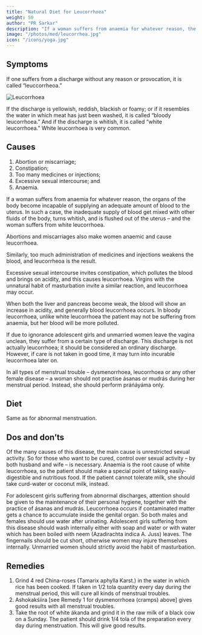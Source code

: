 ```yaml
---
title: "Natural Diet for Leucorrhoea"
weight: 50
author: "PR Sarkar"
description: "If a woman suffers from anaemia for whatever reason, the organs of the body become incapable of supplying an adequate amount of blood to the uterus"
image: "/photos/med/leucorrhea.jpg"
icon: "/icons/yoga.jpg"
---
```




## Symptoms

If one suffers from a discharge without any reason or provocation, it is called “leuccorrheoa.” 

![Leucorrhoea](/photos/med/leucorrhea.jpg)

If the discharge is yellowish, reddish, blackish or foamy; or if it resembles the water in which meat has just been washed, it is called “bloody leucorrhoea.” And if the discharge is whitish, it is called “white leucorrhoea.” White leucorrhoea is very common.


## Causes

1. Abortion or miscarriage;
2. Constipation;
3. Too many medicines or injections;
4. Excessive sexual intercourse; and
5. Anaemia.

If a woman suffers from anaemia for whatever reason, the organs of the body become incapable of supplying an adequate amount of blood to the uterus. In such a case, the inadequate supply of blood get mixed with other fluids of the body, turns whitish, and is flushed out of the uterus – and the woman suffers from white leucorrhoea.

Abortions and miscarriages also make women anaemic and cause leucorrhoea. 

Similarly, too much administration of medicines and injections weakens the blood, and leucorrheoa is the result.

Excessive sexual intercourse invites constipation, which pollutes the blood and brings on acidity, and this causes leucorrhoea. Virgins with the unnatural habit of masturbation invite a similar reaction, and leucorrhoea may occur.

When both the liver and pancreas become weak, the blood will show an increase in acidity, and generally blood leucorrhoea occurs. In bloody leucorrhoea, unlike white leucorrhoea the patient may not be suffering from anaemia, but her blood will be more polluted.

If due to ignorance adolescent girls and unmarried women leave the vagina unclean, they suffer from a certain type of discharge. This discharge is not actually leucorrhoea; it should be considered an ordinary discharge. However, if care is not taken in good time, it may turn into incurable leucorrhoea later on.

<!-- Treatment:
For adolescent discharge
Morning – Utkśepa Mudrá, Karmásana, Bandhatraya Yoga Mudrá and Ámbhasii Práńáyáma.
Evening – Yogamudrá, Diirgha Prańáma, Bhújauṋgásana, Karmásana, and Kákacaiṋcu Mudrá.
For leucorrhoea
Morning – Utkśepa Mudrá, Karmásana, Gomukhásana, Yogamudrá, Diirgha Prańáma, Bhújauṋgásana, Ámbhasii Mudrá, or Ámbhasii Práńáyáma, Agnisára Mudrá, and Upaviśt́a Ud́d́ayana Mudrá.
Evening – Karmásana, Gomukhásana, Yogamudrá, Diirgha Prańáma, Bhújauṋgásana, Ud́d́ayana Mudrá, Kákacaiṋcu Mudrá. -->

In all types of menstrual trouble – dysmenorrhoea, leucorrhoea or any other female disease – a woman should not practise ásanas or mudrás during her menstrual period. Instead, she should perform práńáyáma only.


## Diet

Same as for abnormal menstruation.


## Dos and don’ts

Of the many causes of this disease, the main cause is unrestricted sexual activity. So for those who want to be cured, control over sexual activity – by both husband and wife – is necessary. Anaemia is the root cause of white leucorrhoea, so the patient should make a special point of taking easily-digestible and nutritious food. If the patient cannot tolerate milk, she should take curd-water or coconut milk, instead.

For adolescent girls suffering from abnormal discharges, attention should be given to the maintenance of their personal hygiene, together with the practice of ásanas and mudrás. Leucorrhoea occurs if contaminated matter gets a chance to accumulate inside the genital organ. So both males and females should use water after urinating. Adolescent girls suffering from this disease should wash internally either with soap and water or with water which has been boiled with neem (Azadirachta indica A. Juss) leaves. The fingernails should be cut short, otherwise women may injure themselves internally.
Unmarried women should strictly avoid the habit of masturbation.


## Remedies

1. Grind 4 red China-roses (Tamarix aphylla Karst.) in the water in which rice has been cooked. If taken in 1/2 tola quantity every day during the menstrual period, this will cure all kinds of menstrual troubles.
2. Ashokakśiira [see Remedy 1 for dysmenorrhoea (cramps) above] gives good results with all menstrual troubles.
3. Take the root of white ákanda and grind it in the raw milk of a black cow on a Sunday. The patient should drink 1/4 tola of the preparation every day during menstruation. This will give good results.